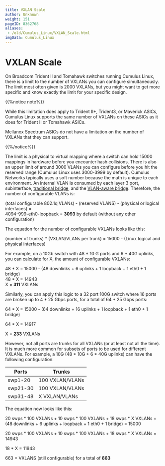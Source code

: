 ```yaml
---
title: VXLAN Scale
author: Unknown
weight: 151
pageID: 8362768
aliases:
 - /old/Cumulus_Linux/VXLAN_Scale.html
imgData: Cumulus_Linux
---
```

# VXLAN Scale

On Broadcom Trident II and Tomahawk switches running Cumulus Linux,
there is a limit to the number of VXLANs you can configure
simultaneously. The limit most often given is 2000 VXLANs, but you might
want to get more specific and know exactly the limit for your specific
design.

{{%notice note%}}

While this limitation does apply to Trident II+, Trident3, or Maverick
ASICs, Cumulus Linux supports the same number of VXLANs on these ASICs
as it does for Trident II or Tomahawk ASICs.

Mellanox Spectrum ASICs do not have a limitation on the number of VXLANs
that they can support.

{{%/notice%}}

The limit is a physical to virtual mapping where a switch can hold 15000
mappings in hardware before you encounter hash collisions. There is also
an upper limit of around 3000 VLANs you can configure before you hit the
reserved range (Cumulus Linux uses 3000-3999 by default). Cumulus
Networks typically uses a soft number because the math is unique to each
environment. An internal VLAN is consumed by each layer 3 port,
subinterface, [traditional
bridge](/old/Cumulus_Linux/Traditional_Bridge_Mode.html), and the
[VLAN-aware bridge](/old/Cumulus_Linux/VLAN-aware_Bridge_Mode.html).
Therefore, the number of configurable VLANs is:

(total configurable 802.1q VLANs) - (reserved VLANS) - (physical or
logical interfaces) =  
4094-999-eth0-loopback = **3093** by default (without any other
configuration)

The equation for the number of configurable VXLANs looks like this:

(number of trunks) \* (VXLAN/VLANs per trunk) = 15000 - (Linux logical
and physical interfaces)

For example, on a 10Gb switch with 48 \* 10 G ports and 6 \* 40G
uplinks, you can calculate for X, the amount of configurable VXLANs:

48 \* X = 15000 - (48 downlinks + 6 uplinks + 1 loopback + 1 eth0 + 1
bridge)  
48 \* X = 14943  
X = **311** VXLANs

Similarly, you can apply this logic to a 32 port 100G switch where 16
ports are broken up to 4 \* 25 Gbps ports, for a total of 64 \* 25 Gbps
ports:

64 \* X = 15000 - (64 downlinks + 16 uplinks + 1 loopback + 1 eth0 + 1
bridge)

64 \* X = 14917

X = **233** VXLANs

However, not all ports are trunks for all VXLANs (or at least not all
the time). It is much more common for subsets of ports to be used for
different VXLANs. For example, a 10G (48 \* 10G + 6 \* 40G uplinks) can
have the following configuration:

| Ports    | Trunks          |
| -------- | --------------- |
| swp1-20  | 100 VXLAN/VLANs |
| swp21-30 | 100 VXLAN/VLANs |
| swp31-48 | X VXLAN/VLANs   |

The equation now looks like this:

20 swps \* 100 VXLANs + 10 swps \* 100 VXLANs + 18 swps \* X VXLANs +
(48 downlinks + 6 uplinks + loopback + 1 eth0 + 1 bridge) = 15000

20 swps \* 100 VXLANs + 10 swps \* 100 VXLANs + 18 swps \* X VXLANs =
14943

18 \* X = 11943

663 = VXLANS (still configurable) for a total of **863**
